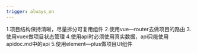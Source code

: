 ```yaml
---
trigger: always_on
---
```

1.项目结构保持清晰，尽量拆分可复用组件
2.使用vue—router去做项目的路由
3.使用vuex做项目状态管理
4.使用api时必须使用真实数据，api只能使用apidoc.md中的api
5.使用element—plus做项目UI组件

